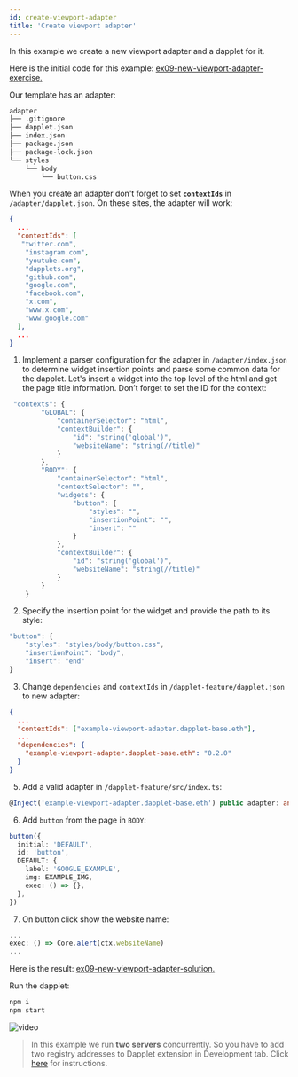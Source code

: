 ```yaml
---
id: create-viewport-adapter
title: 'Create viewport adapter'
---
```


In this example we create a new viewport adapter and a dapplet for it.

Here is the initial code for this example: [ex09-new-viewport-adapter-exercise.](https://github.com/dapplets/dapplet-template/tree/ex09-new-viewport-adapter-exercise)

Our template has an adapter:

```bash
adapter
├── .gitignore
├── dapplet.json
├── index.json
├── package.json
├── package-lock.json
└── styles
    └── body
        └── button.css
```

When you create an adapter don't forget to set **`contextIds`** in `/adapter/dapplet.json`. On these sites, the adapter will work:

```json
{
  ...
  "contextIds": [
   "twitter.com",
    "instagram.com",
    "youtube.com",
    "dapplets.org",
    "github.com",
    "google.com",
    "facebook.com",
    "x.com",
    "www.x.com",
    "www.google.com"
  ],
  ...
}
```

1. Implement a parser configuration for the adapter in `/adapter/index.json` to determine widget insertion points and parse some common data for the dapplet. Let's insert a widget into the top level of the html and get the page title information. Don’t forget to set the ID for the context:

```ts
 "contexts": {
        "GLOBAL": {
            "containerSelector": "html",
            "contextBuilder": {
                "id": "string('global')",
                "websiteName": "string(//title)"
            }
        },
        "BODY": {
            "containerSelector": "html",
            "contextSelector": "",
            "widgets": {
                "button": {
                    "styles": "",
                    "insertionPoint": "",
                    "insert": ""
                }
            },
            "contextBuilder": {
                "id": "string('global')",
                "websiteName": "string(//title)"
            }
        }
    }
```

2. Specify the insertion point for the widget and provide the path to its style:

```typescript
"button": {
    "styles": "styles/body/button.css",
    "insertionPoint": "body",
    "insert": "end"
}
```

3. Change `dependencies` and `contextIds` in `/dapplet-feature/dapplet.json` to new adapter:

```json
{
  ...
  "contextIds": ["example-viewport-adapter.dapplet-base.eth"],
  ...
  "dependencies": {
    "example-viewport-adapter.dapplet-base.eth": "0.2.0"
  }
}
```

5. Add a valid adapter in `/dapplet-feature/src/index.ts`:

```ts
@Inject('example-viewport-adapter.dapplet-base.eth') public adapter: any;
```

6. Add `button` from the page in `BODY`:

```ts
button({
  initial: 'DEFAULT',
  id: 'button',
  DEFAULT: {
    label: 'GOOGLE_EXAMPLE',
    img: EXAMPLE_IMG,
    exec: () => {},
  },
})
```

7. On button click show the website name:

```ts
...
exec: () => Core.alert(ctx.websiteName)
...
```

Here is the result: [ex09-new-viewport-adapter-solution.](https://github.com/dapplets/dapplet-template/tree/ex09-new-viewport-adapter-solution)

Run the dapplet:

```bash
npm i
npm start
```

![video](/video/ex_9.gif)

> In this example we run **two servers** concurrently. So you have to add two registry addresses to Dapplet extension in Development tab. Click [here](/docs/get-started#11-connect-the-development-server-to-dapplet-extension) for instructions.
